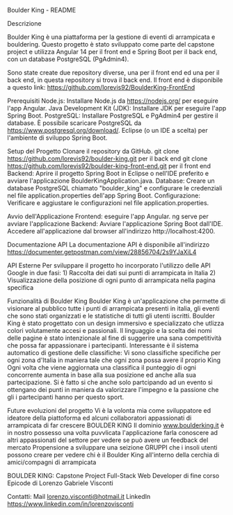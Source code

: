 Boulder King - README

Descrizione

  Boulder King è una piattaforma per la gestione di eventi di arrampicata e bouldering. Questo progetto è stato sviluppato come parte del capstone project e utilizza Angular 14 per il front end e Spring Boot per il back end, con un database PostgreSQL (PgAdmin4).
  
  Sono state create due repository diverse, una per il front end ed una per il back end, in questa repository si trova il back end. Il front end è disponibile a questo link:
  https://github.com/lorevis92/BoulderKing-FrontEnd

Prerequisiti
  Node.js: Installare Node.js da https://nodejs.org/ per eseguire l'app Angular.
  Java Development Kit (JDK): Installare JDK per eseguire l'app Spring Boot.
  PostgreSQL: Installare PostgreSQL e PgAdmin4 per gestire il database. È possibile scaricare PostgreSQL da https://www.postgresql.org/download/.
  Eclipse (o un IDE a scelta) per l'ambiente di sviluppo Spring Boot.

Setup del Progetto
  Clonare il repository da GitHub.
      git clone  https://github.com/lorevis92/boulder-king.git per il back end
      git clone  https://github.com/lorevis92/boulder-king-front-end.git per il front end
  Backend: Aprire il progetto Spring Boot in Eclipse o nell'IDE preferito e avviare l'applicazione BoulderKingApplication.java.
  Database: Creare un database PostgreSQL chiamato "boulder_king" e configurare le credenziali nel file application.properties dell'app Spring Boot.
    Configurazione: Verificare e aggiustare le configurazioni nel file application.properties.
    
Avvio dell'Applicazione
    Frontend: eseguire l'app Angular.
      ng serve per avviare l'applicazione
    Backend: Avviare l'applicazione Spring Boot dall'IDE.
    Accedere all'applicazione dal browser all'indirizzo http://localhost:4200.

Documentazione API
  La documentazione API è disponibile all'indirizzo https://documenter.getpostman.com/view/28856704/2s9YJaXiL4

API Esterne
  Per sviluppare il progetto ho incorporato l'utilizzo delle API Google in due fasi:
      1) Raccolta dei dati sui punti di arrampicata in Italia
      2) Visualizzazione della posizione di ogni punto di arrampicata nella pagina specifica

Funzionalità di Boulder King
  Boulder King è un'applicazione che permette di visionare al pubblico tutte i punti di arrampicata presenti in italia, gli eventi che sono stati organizzati e le statistiche di tutti gli utenti iscritti.
  Boulder King è stato progettato con un design immersivo e specializzato che utlizza colori volutamente accesi e passionali. Il linguaggio e la scelta dei nomi delle pagine è stato intenzionale al fine di suggerire una sana competitività che possa far appassionare i partecipanti.
  Interessante è il sistema automatico di gestione delle classifiche:
    Vi sono classifiche specifiche per ogni zona d'Italia in maniera tale che ogni zona possa avere il proprio King
    Ogni volta che viene aggiornata una classifica il punteggio di ogni concorrente aumenta in base alla sua posizione ed anche alla sua partecipazione. Si è fatto si che anche solo partcipando ad un evento si ottengano dei punti in maniera da valorizzare l'impegno e la passione che gli i partecipanti hanno per questo sport.

Future evoluzioni del progetto
  Vi è la volonta mia come sviluppatore ed ideatore della piattoforma ed alcuni collaboratori appassionati di arrampicata di far crescere BOULDER KING
  Il dominio www.boulderking.it è in nostro possesso una volta puvvlicata l'applicazione farla conoscere ad altri appassionati del settore per vedere se può avere un feedback del mercato
  Propensione a sviluppare una seizione GRUPPI che i insoli utenti possono creare per vedere chi è il Boulder King all'interno della cerchia di amici/compagni di arrampicata
  
BOULDER KING: Capstone Project Full-Stack Web Developer di fine corso Epicode di Lorenzo Gabriele Visconti

Contatti:
  Mail lorenzo.visconti@hotmail.it
  LinkedIn https://www.linkedin.com/in/lorenzovisconti
